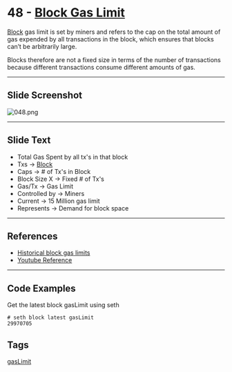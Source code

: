 # 48 - [Block Gas Limit](Block%20Gas%20Limit.md)

[Block](Block.md) gas limit is set by miners and refers to the cap on the total amount of gas expended by all transactions in the block, which ensures that blocks can’t be arbitrarily large. 

Blocks therefore are not a fixed size in terms of the number of transactions because different transactions consume different amounts of gas. 

___
## Slide Screenshot
![048.png](../images/ethereum101/048.png)
___
## Slide Text
- Total Gas Spent by all tx's in that block
- Txs -> [Block](Block.md)
- Caps -> # of Tx's in Block
- Block Size X -> Fixed # of Tx's
- Gas/Tx -> Gas Limit
- Controlled by -> Miners
- Current -> 15 Million gas limit
- Represents -> Demand for block space 
___
## References
- [Historical block gas limits](https://etherscan.io/chart/gaslimit)
- [Youtube Reference](https://youtu.be/ltvTIr4K63s?t=533)
___
## Code Examples
Get the latest block gasLimit using seth
```
# seth block latest gasLimit
29970705
```
## Tags
[gasLimit](gasLimit.md)